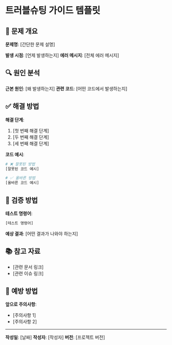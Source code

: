 # 트러블슈팅 가이드 템플릿

## 🚨 문제 개요

**문제명**: [간단한 문제 설명]

**발생 시점**: [언제 발생하는지]
**에러 메시지**: [전체 에러 메시지]

## 🔍 원인 분석

**근본 원인**: [왜 발생하는지]
**관련 코드**: [어떤 코드에서 발생하는지]

## ✅ 해결 방법

**해결 단계**:
1. [첫 번째 해결 단계]
2. [두 번째 해결 단계]
3. [세 번째 해결 단계]

**코드 예시**:
```python
# ❌ 잘못된 방법
[잘못된 코드 예시]

# ✅ 올바른 방법
[올바른 코드 예시]
```

## 🧪 검증 방법

**테스트 명령어**:
```bash
[테스트 명령어]
```

**예상 결과**: [어떤 결과가 나와야 하는지]

## 📚 참고 자료

- [관련 문서 링크]
- [관련 이슈 링크]

## 🔄 예방 방법

**앞으로 주의사항**:
- [주의사항 1]
- [주의사항 2]

---

**작성일**: [날짜]
**작성자**: [작성자]
**버전**: [프로젝트 버전]

